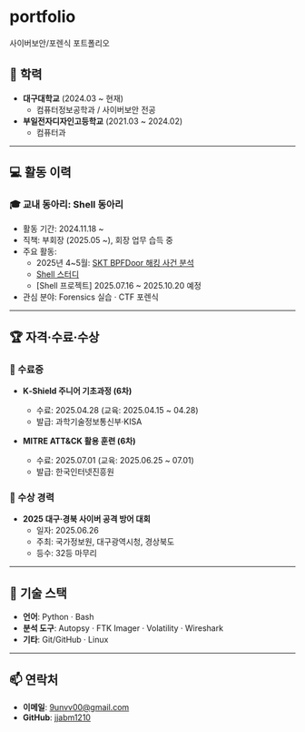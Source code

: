 # portfolio
사이버보안/포렌식 포트폴리오

## 🏫 학력

- **대구대학교** (2024.03 ~ 현재)  
  - 컴퓨터정보공학과 / 사이버보안 전공  
- **부일전자디자인고등학교** (2021.03 ~ 2024.02)  
  - 컴퓨터과

---

## 💻 활동 이력

### 🎓 교내 동아리: Shell 동아리  
- 활동 기간: 2024.11.18 ~  
- 직책: 부회장 (2025.05 ~), 회장 업무 습득 중  
- 주요 활동:
  - 2025년 4~5월: [SKT BPFDoor 해킹 사건 분석](https://www.notion.so/SKT-BPFDoor-200beddc7879803c87aee1a2cc477607?pvs=21)
  - [Shell 스터디](https://www.notion.so/shell-study-204beddc787980668cbee44b23670f18?pvs=21)
  - [Shell 프로젝트] 2025.07.16 ~ 2025.10.20 예정
- 관심 분야: Forensics 실습 · CTF 포렌식

---

## 🏆 자격·수료·수상

### 📄 수료증
- **K‑Shield 주니어 기초과정 (6차)**  
  - 수료: 2025.04.28 (교육: 2025.04.15 ~ 04.28)  
  - 발급: 과학기술정보통신부·KISA

- **MITRE ATT&CK 활용 훈련 (6차)**  
  - 수료: 2025.07.01 (교육: 2025.06.25 ~ 07.01)  
  - 발급: 한국인터넷진흥원

### 🥇 수상 경력
- **2025 대구·경북 사이버 공격 방어 대회**  
  - 일자: 2025.06.26  
  - 주최: 국가정보원, 대구광역시청, 경상북도
  - 등수: 32등 마무리

---

## 🧰 기술 스택

- **언어**: Python · Bash  
- **분석 도구**: Autopsy · FTK Imager · Volatility · Wireshark  
- **기타**: Git/GitHub · Linux

---

## 📫 연락처

- **이메일**: 9unvv00@gmail.com  
- **GitHub**: [jjabm1210](https://github.com/jjabm1210)
